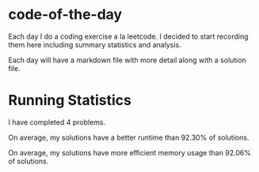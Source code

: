 
# code-of-the-day

Each day I do a coding exercise a la leetcode. I decided to start recording them here including summary statistics and analysis.

Each day will have a markdown file with more detail along with a solution file.

# Running Statistics

I have completed 4 problems.

On average, my solutions have a better runtime than 92.30% of solutions.

On average, my solutions have more efficient memory usage than 92.06% of solutions.
